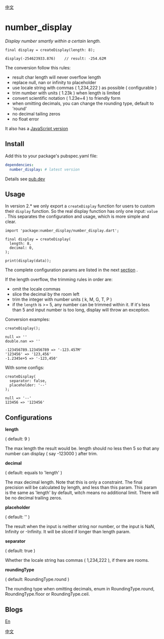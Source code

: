 [中文](https://github.com/entronad/number_display/blob/master/README_CN.md) 

# number_display

*Display number smartly within a certain length.*

```
final display = createDisplay(length: 8);

display(-254623933.876)    // result: -254.62M
```

The conversion follow this rules:

- result char length will never overflow length
- replace null, nan or infinity to placeholder
- use locale string with commas ( 1,234,222 ) as possible ( configurable )
- trim number with units ( 1.23k ) when length is limited
- convert scientific notation ( 1.23e+4 ) to friendly form
- when omitting decimals, you can change the rounding type, default to 'round'
- no decimal tailing zeros
- no float error

It also has a [JavaScript version](https://github.com/entronad/number-display)

## Install

Add this to your package's pubspec.yaml file:

```yaml
dependencies:
  number_display: # latest version
```

Details see [pub.dev](https://pub.dev/packages/number_display#-installing-tab-)

## Usage

In version 2.\* we only export a `createDisplay` function for users to custom their `display` function. So the real display function has only one input: `value` . This separates the configuration and usage, which is more simple and clear.

```
import 'package:number_display/number_display.dart';

final display = createDisplay(
  length: 8,
  decimal: 0,
);

print(display(data));
```

The complete configuration params are listed in the next [section](#Configurations) .

If the length overflow, the trimming rules in order are:

- omit the locale commas
- slice the decimal by the room left
- trim the integer with number units ( k, M, G, T, P )
- if the `length` is >= 5, any number can be trimmed within it. If it's less than 5 and input number is too long, display will throw an exception.

Conversion examples:

```
createDisplay();

null => ''
double.nan => ''

-123456789.123456789 => '-123.457M'
'123456' => '123,456'
-1.2345e+5 => '-123,450'
```

With some configs:

```
createDisplay(
  separator: false,
  placeholder: '--'
);

null => '--'
123456 => '123456'
```

## Configurations

**length**

( default: 9 )

The max length the result would be. length should no less then 5 so that any number can display ( say -123000 ) after trim.

**decimal**

( default: equals to 'length' )

The max decimal length. Note that this is only a constraint. The final precision will be calculated by length, and less than this param. This param is the same as 'length' by default, witch means no additional limit. There will be no decimal trailing zeros.

**placeholder**

( default: '' )

The result when the input is neither string nor number, or the input is NaN, Infinity or -Infinity. It will be sliced if longer than length param.

**separator**

( default: true )

Whether the locale string has commas ( 1,234,222 ), if there are rooms.

**roundingType**

( default: RoundingType.round )

The rounding type when omitting decimals, enum in RoundingType.round, RoundingType.floor or RoundingType.ceil.

## Blogs

[En](https://medium.com/front-end-weekly/displaying-numbers-in-frontend-2336323493c2) 

[中文](https://zhuanlan.zhihu.com/p/85536865) 